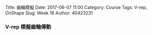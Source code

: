 Title: 齒輪模擬 
Date: 2017-06-07 11:00
Category: Course
Tags: V-rep, OnShape
Slug: Week 16
Author: 40423231

<h3>V-rep 模擬齒輪傳動</h3>
<!-- PELICAN_END_SUMMARY -->

